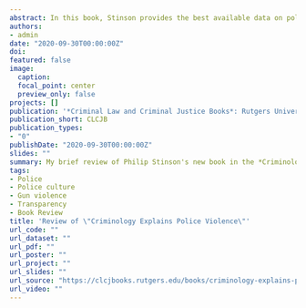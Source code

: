 ```yaml
---
abstract: In this book, Stinson provides the best available data on police violence and misconduct, respectively, and discusses the challenges to holding officers accountable when they abuse their authority or break the law. He discusses the various criminological theories that should guide research on these matters, thus providing a roadmap for future research in an area that has been largely atheoretical and plagued by inadequate data. 
authors:
- admin
date: "2020-09-30T00:00:00Z"
doi: 
featured: false
image:
  caption: 
  focal_point: center
  preview_only: false
projects: []
publication: '*Criminal Law and Criminal Justice Books*: Rutgers University - Newark.'
publication_short: CLCJB
publication_types:
- "0"
publishDate: "2020-09-30T00:00:00Z"
slides: ""
summary: My brief review of Philip Stinson's new book in the *Criminology Explains* series. 
tags:
- Police
- Police culture
- Gun violence
- Transparency
- Book Review
title: 'Review of \"Criminology Explains Police Violence\"'
url_code: ""
url_dataset: ""
url_pdf: ""
url_poster: ""
url_project: ""
url_slides: ""
url_source: "https://clcjbooks.rutgers.edu/books/criminology-explains-police-violence/"
url_video: ""
---
```



